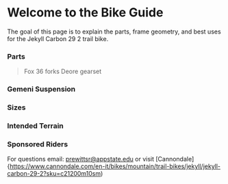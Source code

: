 # **Welcome to the Bike Guide**
The goal of this page is to explain the parts, frame geometry, and best uses for the Jekyll Carbon 29 2 trail bike. 

### Parts
> Fox 36 forks
> Deore gearset
>
### Gemeni Suspension

### Sizes

### Intended Terrain

### Sponsored Riders



For questions email: <prewittsr@appstate.edu>
or visit [Cannondale]{https://www.cannondale.com/en-it/bikes/mountain/trail-bikes/jekyll/jekyll-carbon-29-2?sku=c21200m10sm)
